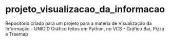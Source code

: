 # projeto_visualizacao_da_informacao

Repositório criado para um projeto para a matéria de Visualização da Informação - UNICID
Gráfico feitos em Python, no VCS - Gráfico Bar, Pizza e Treemap
